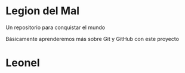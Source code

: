 # Legion del Mal
Un repositorio para conquistar el mundo

Básicamente aprenderemos más sobre Git y GitHub con este proyecto

# Leonel